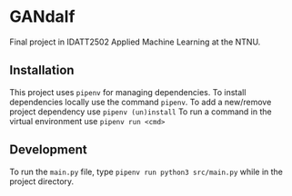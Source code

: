 # GANdalf
Final project in IDATT2502 Applied Machine Learning at the NTNU.

## Installation
This project uses `pipenv` for managing dependencies.
To install dependencies locally use the command `pipenv`.
To add a new/remove project dependency use `pipenv (un)install`
To run a command in the virtual environment use `pipenv run <cmd>`

## Development
To run the `main.py` file, type `pipenv run python3 src/main.py` while in the project directory.
